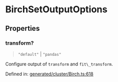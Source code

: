 # BirchSetOutputOptions

## Properties

### transform?

> `"default"` \| `"pandas"`

Configure output of `transform` and `fit\_transform`.

Defined in:  [generated/cluster/Birch.ts:618](https://github.com/transitive-bullshit/scikit-learn-ts/blob/92ab806/packages/sklearn/src/generated/cluster/Birch.ts#L618)
